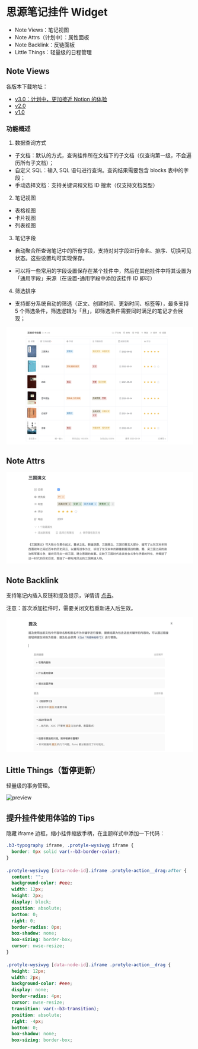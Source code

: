 # 思源笔记挂件 Widget

- Note Views：笔记视图
- Note Attrs（计划中）：属性面板
- Note Backlink：反链面板
- Little Things：轻量级的日程管理

## Note Views

 各版本下载地址：

 - [v3.0：计划中，更加接近 Notion 的体验]()
 - [v2.0](https://github.com/langzhou/note-views-for-siyuan)
 - [v1.0](https://github.com/langzhou/siyuan-note/tree/main/widgets/note-views)

### 功能概述

1. 数据查询方式

- 子文档：默认的方式，查询挂件所在文档下的子文档（仅查询第一级，不会遍历所有子文档）；
- 自定义 SQL：输入 SQL 语句进行查询。查询结果需要包含 blocks 表中的字段；
- 手动选择文档：支持关键词和文档 ID 搜索（仅支持文档类型）

2. 笔记视图

- 表格视图
- 卡片视图
- 列表视图

3. 笔记字段

- 自动聚合所查询笔记中的所有字段，支持对对字段进行命名、排序、切换可见状态。这些设置均可实现保存。

- 可以将一些常用的字段设置保存在某个挂件中，然后在其他挂件中将其设置为「通用字段」来源（在设置-通用字段中添加该挂件 ID 即可）

4. 筛选排序

- 支持部分系统自动的筛选（正文、创建时间、更新时间、标签等），最多支持 5 个筛选条件，筛选逻辑为「且」，即筛选条件需要同时满足的笔记才会展现；

![pic](https://raw.githubusercontent.com/langzhou/siyuan-note/main/widgets/note-views-v3/preview/table-view-2.png)

## Note Attrs

![preview](https://raw.githubusercontent.com/langzhou/note-attrs/main/preview.png) 

## Note Backlink

支持笔记内插入反链和提及提示，详情请 [点击](https://github.com/langzhou/siyuan-note/tree/main/widgets/note-backlink)。

注意：首次添加挂件时，需要关闭文档重新进入后生效。

![preview](https://raw.githubusercontent.com/langzhou/siyuan-note/main/widgets/note-backlink/preview.png) 


## Little Things（暂停更新）

轻量级的事务管理。

![preview](https://raw.githubusercontent.com/langzhou/siyuan-note/main/widgets/little-things/preview.png) 



## 提升挂件使用体验的 Tips

隐藏 iframe 边框，缩小挂件缩放手柄，在主题样式中添加一下代码：

```css
.b3-typography iframe, .protyle-wysiwyg iframe {
  border: 0px solid var(--b3-border-color);
}

.protyle-wysiwyg [data-node-id].iframe .protyle-action__drag:after {
  content: "";
  background-color: #eee;
  width: 12px;
  height: 2px;
  display: block;
  position: absolute;
  bottom: 0;
  right: 0;
  border-radius: 0px;
  box-shadow: none;
  box-sizing: border-box;
  cursor: nwse-resize;
}

.protyle-wysiwyg [data-node-id].iframe .protyle-action__drag {
  height: 12px;
  width: 2px;
  background-color: #eee;
  display: none;
  border-radius: 4px;
  cursor: nwse-resize;
  transition: var(--b3-transition);
  position: absolute;
  right: -4px;
  bottom: 0;
  box-shadow: none;
  box-sizing: border-box;
```